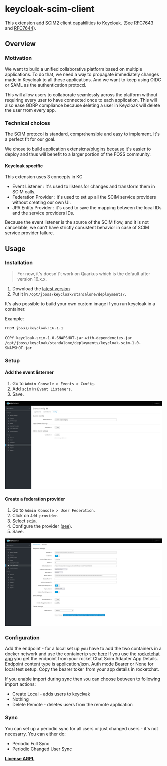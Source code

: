 # keycloak-scim-client

This extension add [SCIM2](http://www.simplecloud.info) client capabilities to Keycloak. (See [RFC7643](https://datatracker.ietf.org/doc/html/rfc7643) and [RFC7644](https://datatracker.ietf.org/doc/html/rfc7644)).

## Overview

### Motivation

We want to build a unified collaborative platform based on multiple applications. To do that, we need a way to propagate immediately changes made in Keycloak to all these applications. And we want to keep using OIDC or SAML as the authentication protocol.

This will allow users to collaborate seamlessly across the platform without requiring every user to have connected once to each application. This will also ease GDRP compliance because deleting a user in Keycloak will delete the user from every app.

### Technical choices

The SCIM protocol is standard, comprehensible and easy to implement. It's a perfect fit for our goal.

We chose to build application extensions/plugins because it's easier to deploy and thus will benefit to a larger portion of the FOSS community.

#### Keycloak specific

This extension uses 3 concepts in KC :
- Event Listener : it's used to listens for changes and transform them in SCIM calls.
- Federation Provider : it's used to set up all the SCIM service providers without creating our own UI.
- JPA Entity Provider : it's used to save the mapping between the local IDs and the service providers IDs.

Because the event listener is the source of the SCIM flow, and it is not cancelable, we can't have strictly consistent behavior in case of SCIM service provider failure. 

## Usage

### Installation

> For now, it's doesn't't work on Quarkus which is the default after version 16.x.x. 

1. Download the [latest version](https://lab.libreho.st/libre.sh/scim/keycloak-scim/-/jobs/artifacts/main/raw/target/keycloak-scim-1.0-SNAPSHOT-jar-with-dependencies.jar?job=package)
2. Put it in `/opt/jboss/keycloak/standalone/deployments/`.

It's also possible to build your own custom image if you run keycloak in a container.

Example:
```
FROM jboss/keycloak:16.1.1

COPY keycloak-scim-1.0-SNAPSHOT-jar-with-dependencies.jar /opt/jboss/keycloak/standalone/deployments/keycloak-scim-1.0-SNAPSHOT.jar
```

### Setup

#### Add the event listerner

1. Go to `Admin Console > Events > Config`.
2. Add `scim` in `Event Listeners`.
3. Save.

![Event listener page](/docs/img/event-listener-page.png)

#### Create a federation provider

1. Go to `Admin Console > User Federation`.
2. Click on `Add provider`.
3. Select `scim`.
4. Configure the provider ([see](#configuration)).
5. Save.

![Federation provider page](/docs/img/federation-provider-page.png)

### Configuration

Add the endpoint - for a local set up you have to add the two containers in a docker network and use the container ip see [here](https://docs.docker.com/engine/reference/commandline/network/)
If you use the [rocketchat app](https://lab.libreho.st/libre.sh/scim/rocketchat-scim) you get the endpoint from your rocket Chat Scim Adapter App Details.
Endpoint content type is application/json.
Auth mode Bearer or None for local test setup.
Copy the bearer token from your app details in rocketchat.

If you enable import during sync then you can choose between to following import actions:
- Create Local - adds users to keycloak
- Nothing
- Delete Remote - deletes users from the remote application




### Sync

You can set up a periodic sync for all users or just changed users - it's not necesarry. You can either do:
- Periodic Full Sync
- Periodic Changed User Sync


**[License AGPL](/LICENSE)**
